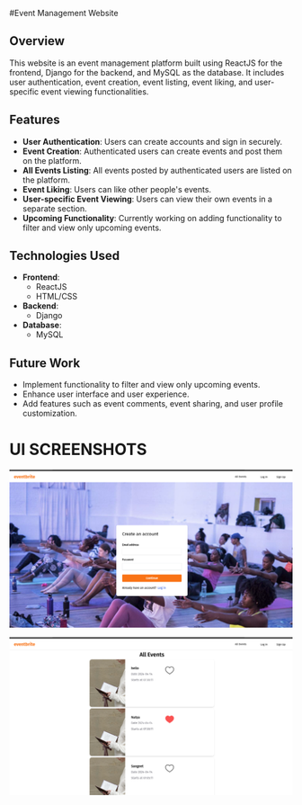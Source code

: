 #Event Management Website

## Overview

This website is an event management platform built using ReactJS for the frontend, Django for the backend, and MySQL as the database. It includes user authentication, event creation, event listing, event liking, and user-specific event viewing functionalities.

## Features

- **User Authentication**: Users can create accounts and sign in securely.
- **Event Creation**: Authenticated users can create events and post them on the platform.
- **All Events Listing**: All events posted by authenticated users are listed on the platform.
- **Event Liking**: Users can like other people's events.
- **User-specific Event Viewing**: Users can view their own events in a separate section.
- **Upcoming Functionality**: Currently working on adding functionality to filter and view only upcoming events.

## Technologies Used

- **Frontend**:
  - ReactJS
  - HTML/CSS
- **Backend**:
  - Django
- **Database**:
  - MySQL
    
## Future Work

- Implement functionality to filter and view only upcoming events.
- Enhance user interface and user experience.
- Add features such as event comments, event sharing, and user profile customization.

# UI SCREENSHOTS

![Login Page](screenshots/login.png)

![Current Events](screenshots/events.png)
